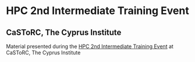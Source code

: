 # HPC 2nd Intermediate Training Event 
## CaSToRC, The Cyprus Institute
Material presented during the [HPC 2nd Intermediate Training Event](http://castorc.cyi.ac.cy/events/hpc-intermediate-training-event-2022) at CaSToRC, The Cyprus Institute
